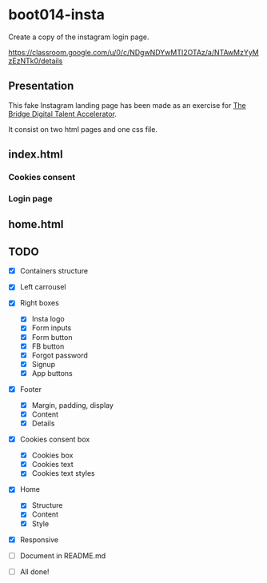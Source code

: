 # boot014-insta

Create a copy of the instagram login page.

https://classroom.google.com/u/0/c/NDgwNDYwMTI2OTAz/a/NTAwMzYyMzEzNTk0/details

## Presentation

This fake Instagram landing page has been made as an exercise for
[The Bridge Digital Talent Accelerator](https://thebridge.tech).

It consist on two html pages and one css file.

## index.html

### Cookies consent

### Login page

## home.html


## TODO
 * [x] Containers structure
 * [x] Left carrousel
 * [x] Right boxes
     * [x] Insta logo
     * [x] Form inputs
     * [x] Form button
     * [x] FB button
     * [x] Forgot password
     * [x] Signup
     * [x] App buttons

 * [x] Footer
     * [x] Margin, padding, display
     * [x] Content
     * [x] Details

 * [x] Cookies consent box
     * [x] Cookies box
     * [x] Cookies text
     * [x] Cookies text styles

 * [x] Home
     * [x] Structure
     * [x] Content
     * [x] Style

 * [x] Responsive

 * [ ] Document in README.md
 * [ ] All done!
